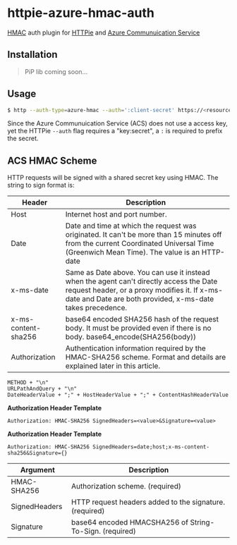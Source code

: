 # httpie-azure-hmac-auth

[HMAC](https://tools.ietf.org/html/rfc2104) auth plugin for [HTTPie](https://httpie.org/) and [Azure Communuication Service](https://github.com/Azure/azure-rest-api-specs/tree/main/specification/communication)

## Installation

> PiP lib coming soon...

## Usage

```bash
$ http --auth-type=azure-hmac --auth=':client-secret' https://<resource-name>.communication.azure.com/<endpoint>?api-version=<api-version>
```

Since the Azure Communuication Service (ACS) does not use a access key, yet the HTTPie `--auth` flag requires a "key:secret", a `:` is required to prefix the secret.

## ACS HMAC Scheme

HTTP requests will be signed with a shared secret key using HMAC. The string to sign format is:

| Header              | Description                                                                                                                                                                                           |
|---------------------|-------------------------------------------------------------------------------------------------------------------------------------------------------------------------------------------------------|
| Host                | Internet host and port number.                                                                                                                                                                        |
| Date                | Date and time at which the request was originated. It can't be more than 15 minutes off from the current Coordinated Universal Time (Greenwich Mean Time). The value is an HTTP-date                  |
| x-ms-date           | Same as Date above. You can use it instead when the agent can't directly access the Date request header, or a proxy modifies it. If x-ms-date and Date are both provided, x-ms-date takes precedence. |
| x-ms-content-sha256 | base64 encoded SHA256 hash of the request body. It must be provided even if there is no body. base64_encode(SHA256(body))                                                                             |
| Authorization       | Authentication information required by the HMAC-SHA256 scheme. Format and details are explained later in this article.                                                                                |

```
METHOD + "\n"
URLPathAndQuery + "\n"
DateHeaderValue + ";" + HostHeaderValue + ";" + ContentHashHeaderValue
```

**Authorization Header Template**

```
Authorization: HMAC-SHA256 SignedHeaders=<value>&Signature=<value>
```

**Authorization Header Template**

```
Authorization: HMAC-SHA256 SignedHeaders=date;host;x-ms-content-sha256&Signature={}
```

| Argument      | Description                                             |
|---------------|---------------------------------------------------------|
| HMAC-SHA256   | Authorization scheme. (required)                        |
| SignedHeaders | HTTP request headers added to the signature. (required) |
| Signature     | base64 encoded HMACSHA256 of String-To-Sign. (required) |
